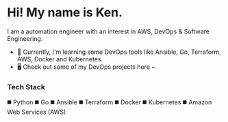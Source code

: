 # Hi! My name is Ken.

I am a automation engineer with an interest in AWS, DevOps & Software Engineering.

- 🌱 Currently, I'm learning some DevOps tools like Ansible, Go, Terraform, AWS, Docker and Kubernetes.
- :desktop_computer: Check out some of my DevOps projects here ~

### Tech Stack

:black_medium_square: Python
:black_medium_square: Go
:black_medium_square: Ansible
:black_medium_square: Terraform
:black_medium_square: Docker
:black_medium_square: Kubernetes
:black_medium_square: Amazon Web Services (AWS)

<div data-iframe-width="150" data-iframe-height="270" data-share-badge-id="dc03f9bb-f99a-405b-b7ef-4b5e16d3461a" data-share-badge-host="https://www.credly.com"></div><script type="text/javascript" async src="//cdn.credly.com/assets/utilities/embed.js"></script>

